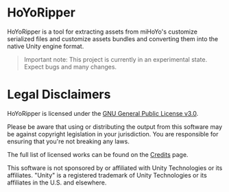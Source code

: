 # HoYoRipper

HoYoRipper is a tool for extracting assets from miHoYo's customize serialized files and customize assets bundles and converting them into the native Unity engine format.

> Important note: This project is currently in an experimental state. Expect bugs and many changes.

# Legal Disclaimers

HoYoRipper is licensed under the [GNU General Public License v3.0](License.md).

Please be aware that using or distributing the output from this software may be against copyright legislation in your jurisdiction. You are responsible for ensuring that you're not breaking any laws.

The full list of licensed works can be found on the [Credits](https://assetripper.github.io/AssetRipper/articles/Credits.html) page.

This software is not sponsored by or affiliated with Unity Technologies or its affiliates. "Unity" is a registered trademark of Unity Technologies or its affiliates in the U.S. and elsewhere.
